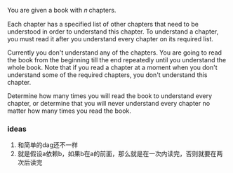 You are given a book with 𝑛
 chapters.

Each chapter has a specified list of other chapters that need to be understood in order to understand this chapter. To understand a chapter, you must read it after you understand every chapter on its required list.

Currently you don't understand any of the chapters. You are going to read the book from the beginning till the end repeatedly until you understand the whole book. Note that if you read a chapter at a moment when you don't understand some of the required chapters, you don't understand this chapter.

Determine how many times you will read the book to understand every chapter, or determine that you will never understand every chapter no matter how many times you read the book.


### ideas
1. 和简单的dag还不一样
2. 就是假设a依赖b，如果b在a的前面，那么就是在一次内读完，否则就要在两次后读完